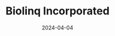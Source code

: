 ---  
layout: startup_page  
title: "Biolinq Incorporated"  
id: "biolinq.com"  
permalink: "/biolinqincorporatedbiolinq.com04042024/"  
website: "https://www.biolinq.com/"  
funding_round: ""  
funding_amount: "$58M"  
investors: "Alpha Wave Ventures, Niterra’s corporate venture capital fund (jointly operated with Pegasus Tech Ventures), RiverVest Venture Partners, AXA IM Alts, Global Health Investment Corporation, Aphelion Capital, Senvest Management, Features Capital, Taisho Pharmaceutical"  
about: "Biolinq is a healthcare technology company developing precision multi-analyte wearable biosensors to improve metabolic health. Their platform uses an array of tiny sensors to measure glucose levels from beneath the skin's surface, combining this data with activity levels in a single device. This aims to provide a simpler and more accessible way to monitor and manage metabolic health."  
markets: "Healthtech, Wearables, Biosensors, Medical Device, Biotechnology, Health Care"  
hq: "San Diego, California, United States"  
founded_year: "2012"  
linkedin: "https://www.linkedin.com/company/biolinq"  
twitter: "https://twitter.com/electrozyme"  
instagram: ""  
facebook: "https://www.facebook.com/biolinqcgm"  
crunchbase: "https://www.crunchbase.com/organization/biolinq"  
pitchbook: "https://pitchbook.com/profiles/company/86339-98"  

date_display: "04-Apr-2024"  
date: "2024-04-04"

# SEO Optimization  
meta_title: "Biolinq Incorporated -  Funding ($58M)"  
meta_description: "Biolinq Incorporated, Biolinq is a healthcare technology company developing precision multi-analyte wearable biosensors to improve metabolic health. Their platform uses an ..."  
meta_keywords: "Biolinq Incorporated, Healthtech, Wearables, Biosensors, Medical Device, Biotechnology, Health Care,  funding"  
canonical_url: "https://startup.projectstartups.com/biolinqincorporatedbiolinq.com04042024/"  
---